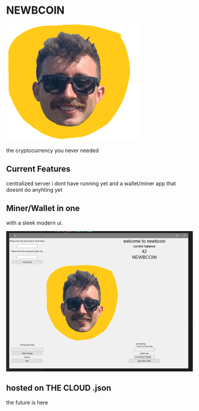 # NEWBCOIN

<img src="newbcoin.png" width="357" height="316">

the cryptocurrency you never needed

## Current Features

centralized server i dont have running yet and a wallet/miner app that doesnt do anyhting yet

## Miner/Wallet in one

with a sleek modern ui.

<img src="uiscreenshot.png">

## hosted on THE CLOUD .json

the future is here
